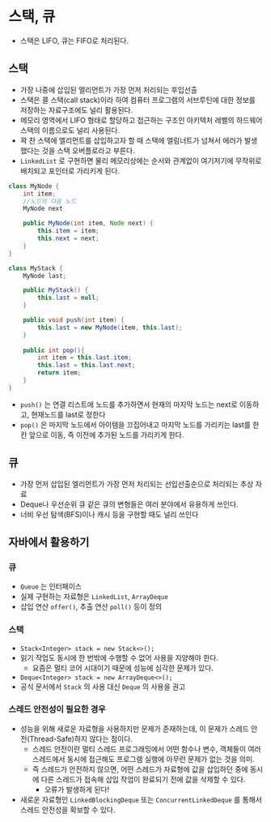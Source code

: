 # 스택, 큐
- 스택은 LIFO, 큐는 FIFO로 처리된다.
## 스택
- 가장 나중에 삽입된 엘리먼트가 가장 먼저 처리되는 후입선출
- 스택은 콜 스택(call stack)이라 하여 컴퓨터 프로그램의 서브루틴에 대한 정보를 저장하는 자료구조에도 널리 활용된다.
- 메모리 영역에서 LIFO 형태로 할당하고 접근하는 구조인 아키텍처 레벨의 하드웨어 스택의 이름으로도 널리 사용된다.
- 꽉 찬 스택에 엘리먼트를 삽입하고자 할 때 스택에 엘림너트가 넘쳐서 에러가 발생했다는 것을 스택 오버플로라고 부른다.
- `LinkedList` 로 구현하면 물리 메모리상에는 순서와 관계없이 여기저기에 무작위로 배치되고 포인터로 가리키게 된다.
```java
class MyNode {
	int item;
	//노드의 다음 노드
	MyNode next

	public MyNode(int item, Node next) {
		this.item = item;
		this.next = next;
	}
}
```
```java
class MyStack {
	MyNode last;

	public MyStack() {
		this.last = null;
	}

	public void push(int item) {
		this.last = new MyNode(item, this.last);
	}
	
	public int pop(){
		int item = this.last.item;
		this.last = this.last.next;
		return item;
    }
}
```
- `push()` 는 연결 리스트에 노드를 추가하면서 현재의 마지막 노드는 next로 이동하고, 현재노드를 last로 정한다
- `pop()` 은 마지막 노드에서 아이템을 끄집어내고 마지막 노드를 가리키는 last를 한칸 앞으로 이동, 즉 이전에 추가된 노드를 가리키게 한다.
## 큐
- 가장 먼저 삽입된 엘리먼트가 가장 먼저 처리되는 선입선출순으로 처리되는 추상 자료
- Deque나 우선순위 큐 같은 큐의 변형들은 여러 분야에서 유용하게 쓰인다.
- 너비 우선 탐색(BFS)이나 캐시 등을 구현할 때도 널리 쓰인다
## 자바에서 활용하기
### 큐
- `Queue` 는 인터페이스
- 실제 구현하는 자료형은 `LinkedList`, `ArrayDeque`
- 삽입 연산 `offer()`, 추출 연산 `poll()` 등이 정의
### 스택
- `Stack<Integer> stack = new Stack<>();`
- 읽기 작업도 동시에 한 번밖에 수행할 수 없어 사용을 지양해야 한다.
  - 요즘은 멀티 코어 시대이기 때문에 성능에 심각한 문제가 있다.
- `Deque<Integer> stack = new ArrayDeque<>();`
- 공식 문서에서 `Stack` 의 사용 대신 `Deque` 의 사용을 권고
### 스레드 안전성이 필요한 경우
- 성능을 위해 새로운 자료형을 사용하지만 문제가 존재하는데, 이 문제가 스레드 안전(Thread-Safe)하지 않다는 점이다.
  - 스레드 안전이란 멀티 스레드 프로그래밍에서 어떤 함수나 변수, 객체들이 여러 스레드에서 동시에 접근해도 프로그램 실행에 아무런 문제가 없는 것을 의미.
  - 즉 스레드가 안전하지 않으면, 어떤 스레드가 자료형에 값을 삽입하던 중에 동시에 다른 스레드가 접속해 삽입 작업이 완료되기 전에 값을 삭제할 수 있다.
    - 오류가 발생하게 된다!
- 새로운 자료형인 `LinkedBlockingDeque` 또는 `ConcurrentLinkedDeque` 를 통해서 스레드 안전성을 확보할 수 있다.